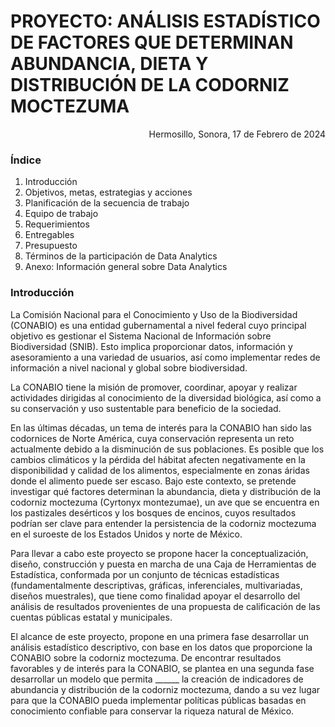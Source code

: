 

# PROYECTO: ANÁLISIS ESTADÍSTICO DE FACTORES QUE DETERMINAN ABUNDANCIA, DIETA Y DISTRIBUCIÓN DE LA CODORNIZ MOCTEZUMA

<div style="text-align: right"> Hermosillo, Sonora, 17 de Febrero de 2024 </div>


### Índice
1. Introducción 
2. Objetivos, metas, estrategias y acciones 
3. Planificación de la secuencia de trabajo 
4. Equipo de trabajo 
5. Requerimientos
6. Entregables 
7. Presupuesto 
8. Términos de la participación de Data Analytics
9. Anexo: Información general sobre Data Analytics


### Introducción

La Comisión Nacional para el Conocimiento y Uso de la Biodiversidad (CONABIO) es una entidad gubernamental a nivel federal cuyo principal objetivo es gestionar el Sistema Nacional de Información sobre Biodiversidad (SNIB). Esto implica proporcionar datos, información y asesoramiento a una variedad de usuarios, así como implementar redes de información a nivel nacional y global sobre biodiversidad. 

La CONABIO tiene la misión de promover, coordinar, apoyar y realizar actividades dirigidas al conocimiento de la diversidad biológica, así como a su conservación y uso sustentable para beneficio de la sociedad.

En las últimas décadas, un tema de interés para la CONABIO han sido las codornices de Norte América, cuya conservación representa un reto actualmente debido a la disminución de sus poblaciones. Es posible que los cambios climáticos y la pérdida del hábitat afecten negativamente en la disponibilidad y calidad de los alimentos, especialmente en zonas áridas donde el alimento puede ser escaso. Bajo este contexto, se pretende investigar qué factores determinan la abundancia, dieta y distribución de la codorniz moctezuma (Cyrtonyx montezumae), un ave que se encuentra en los pastizales desérticos y los bosques de encinos, cuyos resultados podrían ser clave para entender la persistencia de la codorniz moctezuma en el suroeste de los Estados Unidos y norte de México.

Para llevar a cabo este proyecto se propone hacer la conceptualización, diseño, construcción y puesta en marcha de una Caja de Herramientas de Estadística, conformada por un conjunto de técnicas estadísticas (fundamentalmente descriptivas, gráficas, inferenciales, multivariadas, diseños muestrales), que tiene como finalidad apoyar el desarrollo del análisis de resultados provenientes de una propuesta de calificación de las cuentas públicas estatal y municipales. 

El alcance de este proyecto, propone en una primera fase desarrollar un análisis estadístico descriptivo, con base en los datos que proporcione la CONABIO sobre la codorniz moctezuma. De encontrar resultados favorables y de interés para la CONABIO, se plantea en una segunda fase desarrollar un modelo que permita ______ la creación de indicadores de abundancia y distribución de la codorniz moctezuma, dando a su vez lugar para que la CONABIO pueda implementar políticas públicas basadas en conocimiento confiable para conservar la riqueza natural de México.



